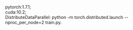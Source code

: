 pytorch:1.7.1;  
cuda:10.2;  
DistributeDataParallel: python -m torch.distributed.launch --nproc_per_node=2 train.py.
